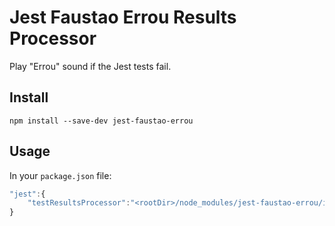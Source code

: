 # Jest Faustao Errou Results Processor

Play "Errou" sound if the Jest tests fail.

## Install

    npm install --save-dev jest-faustao-errou

## Usage

In your `package.json` file:
```javascript
"jest":{
    "testResultsProcessor":"<rootDir>/node_modules/jest-faustao-errou/index.js"
}
```
